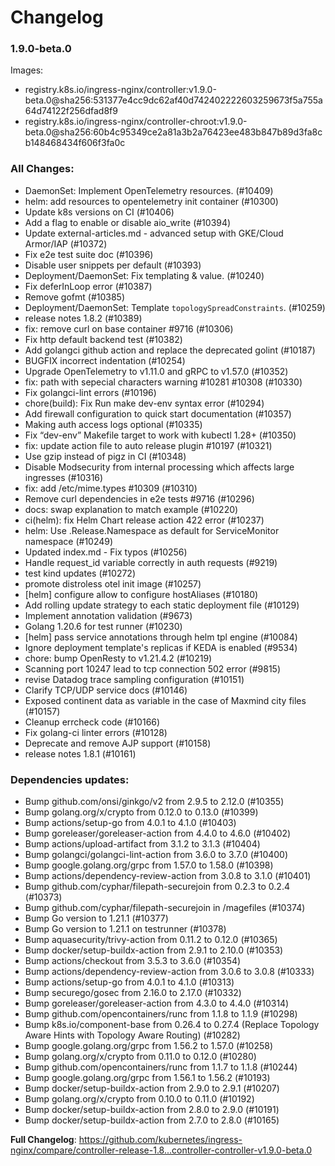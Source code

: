 # Changelog

### 1.9.0-beta.0
Images:

 * registry.k8s.io/ingress-nginx/controller:v1.9.0-beta.0@sha256:531377e4cc9dc62af40d742402222603259673f5a755a64d74122f256dfad8f9
 * registry.k8s.io/ingress-nginx/controller-chroot:v1.9.0-beta.0@sha256:60b4c95349ce2a81a3b2a76423ee483b847b89d3fa8cb148468434f606f3fa0c
 
### All Changes:

* DaemonSet: Implement OpenTelemetry resources. (#10409)
* helm: add resources to opentelemetry init container (#10300)
* Update k8s versions on CI (#10406)
* Add a flag to enable or disable aio_write (#10394)
* Update external-articles.md - advanced setup with GKE/Cloud Armor/IAP (#10372)
* Fix e2e test suite doc (#10396)
* Disable user snippets per default (#10393)
* Deployment/DaemonSet: Fix templating & value. (#10240)
* Fix deferInLoop error (#10387)
* Remove gofmt (#10385)
* Deployment/DaemonSet: Template `topologySpreadConstraints`. (#10259)
* release notes 1.8.2 (#10389)
* fix: remove curl on base container #9716 (#10306)
* Fix http default backend test (#10382)
* Add golangci github action and replace the deprecated golint (#10187)
* BUGFIX incorrect indentation (#10254)
* Upgrade OpenTelemetry to v1.11.0 and gRPC to v1.57.0 (#10352)
* fix: path with sepecial characters warning #10281 #10308 (#10330)
* Fix golangci-lint errors (#10196)
* chore(build): Fix Run make dev-env syntax error (#10294)
* Add firewall configuration to quick start documentation (#10357)
* Making auth access logs optional (#10335)
* Fix “dev-env” Makefile target to work with kubectl 1.28+ (#10350)
* fix: update action file to auto release plugin #10197 (#10321)
* Use gzip instead of pigz in CI (#10348)
* Disable Modsecurity from internal processing which affects large ingresses  (#10316)
* fix: add /etc/mime.types #10309 (#10310)
* Remove curl dependencies in e2e tests #9716 (#10296)
* docs: swap explanation to match example (#10220)
* ci(helm): fix Helm Chart release action 422 error (#10237)
* helm: Use .Release.Namespace as default for ServiceMonitor namespace (#10249)
* Updated index.md - Fix typos (#10256)
* Handle request_id variable correctly in auth requests (#9219)
* test kind updates (#10272)
* promote distroless otel init image (#10257)
* [helm] configure allow to configure hostAliases (#10180)
* Add rolling update strategy to each static deployment file (#10129)
* Implement annotation validation (#9673)
* Golang 1.20.6 for test runner (#10230)
* [helm] pass service annotations through helm tpl engine (#10084)
* Ignore deployment template's replicas if KEDA is enabled (#9534)
* chore: bump OpenResty to v1.21.4.2 (#10219)
* Scanning port 10247 lead to tcp connection 502 error (#9815)
* revise Datadog trace sampling configuration (#10151)
* Clarify TCP/UDP service docs (#10146)
* Exposed continent data as  variable in the case of Maxmind city files (#10157)
* Cleanup errcheck code (#10166)
* Fix golang-ci linter errors (#10128)
* Deprecate and remove AJP support (#10158)
* release notes 1.8.1 (#10161)

### Dependencies updates: 
* Bump github.com/onsi/ginkgo/v2 from 2.9.5 to 2.12.0 (#10355)
* Bump golang.org/x/crypto from 0.12.0 to 0.13.0 (#10399)
* Bump actions/setup-go from 4.0.1 to 4.1.0 (#10403)
* Bump goreleaser/goreleaser-action from 4.4.0 to 4.6.0 (#10402)
* Bump actions/upload-artifact from 3.1.2 to 3.1.3 (#10404)
* Bump golangci/golangci-lint-action from 3.6.0 to 3.7.0 (#10400)
* Bump google.golang.org/grpc from 1.57.0 to 1.58.0 (#10398)
* Bump actions/dependency-review-action from 3.0.8 to 3.1.0 (#10401)
* Bump github.com/cyphar/filepath-securejoin from 0.2.3 to 0.2.4 (#10373)
* Bump github.com/cyphar/filepath-securejoin in /magefiles (#10374)
* Bump Go version to 1.21.1 (#10377)
* Bump Go version to 1.21.1 on testrunner (#10378)
* Bump aquasecurity/trivy-action from 0.11.2 to 0.12.0 (#10365)
* Bump docker/setup-buildx-action from 2.9.1 to 2.10.0 (#10353)
* Bump actions/checkout from 3.5.3 to 3.6.0 (#10354)
* Bump actions/dependency-review-action from 3.0.6 to 3.0.8 (#10333)
* Bump actions/setup-go from 4.0.1 to 4.1.0 (#10313)
* Bump securego/gosec from 2.16.0 to 2.17.0 (#10332)
* Bump goreleaser/goreleaser-action from 4.3.0 to 4.4.0 (#10314)
* Bump github.com/opencontainers/runc from 1.1.8 to 1.1.9 (#10298)
* Bump k8s.io/component-base from 0.26.4 to 0.27.4 (Replace Topology Aware Hints with Topology Aware Routing) (#10282)
* Bump google.golang.org/grpc from 1.56.2 to 1.57.0 (#10258)
* Bump golang.org/x/crypto from 0.11.0 to 0.12.0 (#10280)
* Bump github.com/opencontainers/runc from 1.1.7 to 1.1.8 (#10244)
* Bump google.golang.org/grpc from 1.56.1 to 1.56.2 (#10193)
* Bump docker/setup-buildx-action from 2.9.0 to 2.9.1 (#10207)
* Bump golang.org/x/crypto from 0.10.0 to 0.11.0 (#10192)
* Bump docker/setup-buildx-action from 2.8.0 to 2.9.0 (#10191)
* Bump docker/setup-buildx-action from 2.7.0 to 2.8.0 (#10165)
 
**Full Changelog**: https://github.com/kubernetes/ingress-nginx/compare/controller-release-1.8...controller-controller-v1.9.0-beta.0
